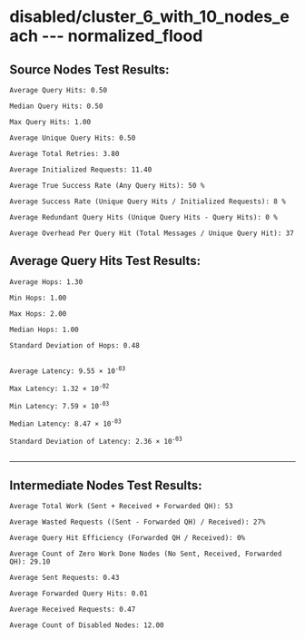 # disabled/cluster_6_with_10_nodes_each --- normalized_flood
## Source Nodes Test Results:
	Average Query Hits: 0.50

	Median Query Hits: 0.50

	Max Query Hits: 1.00

	Average Unique Query Hits: 0.50

	Average Total Retries: 3.80

	Average Initialized Requests: 11.40

	Average True Success Rate (Any Query Hits): 50 %

	Average Success Rate (Unique Query Hits / Initialized Requests): 8 %

	Average Redundant Query Hits (Unique Query Hits - Query Hits): 0 %

	Average Overhead Per Query Hit (Total Messages / Unique Query Hit): 37



## Average Query Hits Test Results:
<pre><code>Average Hops: 1.30

Min Hops: 1.00

Max Hops: 2.00

Median Hops: 1.00

Standard Deviation of Hops: 0.48


Average Latency: 9.55 × 10<sup>-03</sup>

Max Latency: 1.32 × 10<sup>-02</sup>

Min Latency: 7.59 × 10<sup>-03</sup>

Median Latency: 8.47 × 10<sup>-03</sup>

Standard Deviation of Latency: 2.36 × 10<sup>-03</sup>

</code></pre>

---------------------------------------------
## Intermediate Nodes Test Results:

	Average Total Work (Sent + Received + Forwarded QH): 53

	Average Wasted Requests ((Sent - Forwarded QH) / Received): 27%

	Average Query Hit Efficiency (Forwarded QH / Received): 0%

	Average Count of Zero Work Done Nodes (No Sent, Received, Forwarded QH): 29.10

	Average Sent Requests: 0.43

	Average Forwarded Query Hits: 0.01

	Average Received Requests: 0.47

	Average Count of Disabled Nodes: 12.00

